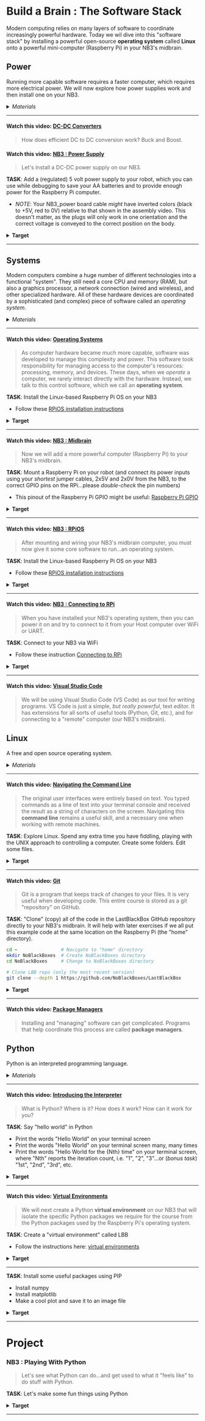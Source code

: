 # Build a Brain : The Software Stack
Modern computing relies on many layers of software to coordinate increasingly powerful hardware. Today we wil dive into this "software stack" by installing a powerful open-source **operating system** called **Linux** onto a powerful mini-computer (Raspberry Pi) in your NB3's midbrain.

## Power
Running more capable software requires a faster computer, which requires more electrical power. We will now explore how power supplies work and then install one on your NB3.

<details><summary><i>Materials</i></summary><p>

Contents|Depth|Description| # |Data|Link|
:-------|:---:|:----------|:-:|:--:|:--:|
NB3 Power Board|01|Regulated DC-DC power supply (5 Volts - 4 Amps)|1|[-D-](/boxes/power/NB3_power)|[-L-](VK)
Power Cable|01|Custom 4 pin NB3 power connector cable|1|[-D-](/boxes/power/)|[-L-](VK)
M2.5 standoff (7/PS)|01|7 mm long plug-to-socket M2.5 standoff|4|[-D-](/boxes/power/)|[-L-](https://uk.farnell.com/wurth-elektronik/971070151/standoff-hex-male-female-7mm-m2/dp/2884371)
M2.5 bolt (6)|01|6 mm long M2.5 bolt|4|[-D-](/boxes/power/)|[-L-](https://www.accu.co.uk/pozi-pan-head-screws/9255-SPP-M2-5-6-A2)
M2.5 nut|01|regular M2.5 nut|4|[-D-](/boxes/power/-)|[-L-](https://www.accu.co.uk/hexagon-nuts/456430-HPN-M2-5-C8-Z)
12V DC Power Supply|01|12 V AC-DC transformer (UK/EU/USA plugs)|1|[-D-](/boxes/power/)|[-L-](https://www.amazon.co.uk/gp/product/B09QG4R1R4)
Battery|01|NiMH 9.6V 8-cell 2000 mAh battery|1|[-D-](/boxes/power/)|[-L-](https://www.amazon.co.uk/BAKTH-Capacity-Rechargeable-Discharge-Customized/dp/B08VRC8KL7)
Battery Cable|01|Barrel Jack to Tamiya Plug|1|[-D-](/boxes/power/)|[-L-](VK)
Battery Charger|01|NiMH battery charger (UK plug)|1|[-D-](/boxes/power/)|[-L-](https://www.amazon.co.uk/dp/B089VRXKWY?psc=1&smid=AOVA4BIXU2O7J&ref_=chk_typ_imgToDp)
Velcro Patch|01|Velcro adhesive|1|[-D-](/boxes/power/)|[-L-]()

</p></details><hr>

#### Watch this video: [DC-DC Converters](https://vimeo.com/1035304311)
> How does efficient DC to DC conversion work? Buck and Boost.


#### Watch this video: [NB3 : Power Supply](https://vimeo.com/1035306761)
> Let's install a DC-DC power supply on our NB3.

**TASK**: Add a (regulated) 5 volt power supply to your robot, which you can use while debugging to save your AA batteries and to provide enough power for the Raspberry Pi computer.
- *NOTE*: Your NB3_power board cable *might* have inverted colors (black to +5V, red to 0V) relative to that shown in the assembly video. This doesn't matter, as the plugs will only work in one orientation and the correct voltage is conveyed to the correct position on the body.
<details><summary><strong>Target</strong></summary>
    Your NB3 should now look like this: ![NB3 power wiring:400](../../../boxes/power/_resources/images/NB3_power_wiring.png)"
</details><hr>


## Systems
Modern computers combine a huge number of different technologies into a functional "system". They still need a core CPU and memory (RAM), but also a graphics processor, a network connection (wired and wireless), and other specialized hardware. All of these hardware devices are coordinated by a sophisticated (and complex) piece of software called an *operating system*.

<details><summary><i>Materials</i></summary><p>

Contents|Depth|Description| # |Data|Link|
:-------|:---:|:----------|:-:|:--:|:--:|
Computer (RPi4)|01|Raspberry Pi 4b with 2 GB RAM|1|[-D-](/boxes/systems/_resources/datasheets/rpi4b.pdf)|[-L-](https://uk.farnell.com/raspberry-pi/rpi4-modbp-2gb/raspberry-pi-4-model-b-2gb/dp/3051886)
Heatsinks|01|Heatsinks for RPi 4b chips|1|[-D-](/boxes/systems/_resources/datasheets/rpi4b_heatsinks.jpg)|[-L-](https://www.amazon.co.uk/gp/product/B07VRNT3HX)
SD Card|01|16 GB micro SD card|1|[-D-](/boxes/systems/_resources/datasheets/SanDisk-SDSQUAR-016G-GN6MA-datasheet.pdf)|[-L-](https://uk.farnell.com/sandisk/sdsquar-016g-gn6ma/memory-card-microsdhc-uhs-i-16gb/dp/2931924)
USB SD Card IO|01|SD card reader/writer|1|[-D-](/boxes/systems/)|[-L-](https://www.amazon.co.uk/Beikell-High-speed-Adapter-Supports-MMC-Compatible-Windows/dp/B07L9VT8YY)
M2.5 bolt (6)|01|6 mm long M2.5 bolt|8|[-D-](/boxes/systems/)|[-L-](https://www.accu.co.uk/pozi-pan-head-screws/9255-SPP-M2-5-6-A2)
M2.5 standoff (20/SS)|01|20 mm long socket-to-socket M2.5 standoff|4|[-D-](/boxes/systems/)|[-L-](https://uk.farnell.com/wurth-elektronik/970200154/standoff-hex-female-female-20mm/dp/2987903)

</p></details><hr>

#### Watch this video: [Operating Systems](https://vimeo.com/1036096746)
> As computer hardware became much more capable, software was developed to manage this complexity and power. This software took responsibility for managing access to the computer's resources: processing, memory, and devices. These days, when we *operate* a computer, we rarely interact directly with the hardware. Instead, we talk to this control software, which we call an **operating system**.

**TASK**: Install the Linux-based Raspberry Pi OS on your NB3
- Follow these [RPiOS installation instructions](../../../boxes/systems/rpios/README.md)
<details><summary><strong>Target</strong></summary>
    Booted!
</details><hr>


#### Watch this video: [NB3 : Midbrain](https://vimeo.com/1036089510)
> Now we will add a more powerful computer (Raspberry Pi) to your NB3's midbrain.

**TASK**: Mount a Raspberry Pi on your robot (and connect its power inputs using your *shortest* jumper cables, 2x5V and 2x0V from the NB3, to the correct GPIO pins on the RPi...please *double-check* the pin numbers)
- This pinout of the Raspberry Pi GPIO might be useful: [Raspberry Pi GPIO](../../../boxes/systems/_resources/images/rpi_GPIO_pinout.png)
<details><summary><strong>Target</strong></summary>
    A powered and blinking RPi midbrain.
</details><hr>


#### Watch this video: [NB3 : RPiOS](https://vimeo.com/1036095710)
> After mounting and wiring your NB3's midbrain computer, you must now give it some core software to run...an operating system.

**TASK**: Install the Linux-based Raspberry Pi OS on your NB3
- Follow these [RPiOS installation instructions](../../../boxes/systems/rpios/README.md)
<details><summary><strong>Target</strong></summary>
    Booted!
</details><hr>


#### Watch this video: [NB3 : Connecting to RPi](https://vimeo.com/1036391512)
> When you have installed your NB3's operating system, then you can power it on and try to connect to it from your Host computer over WiFi or UART.

**TASK**: Connect to your NB3 via WiFi
- Follow these instruction [Connecting to RPi](../../../boxes/systems/connecting/README.md)
<details><summary><strong>Target</strong></summary>
    Connected!
</details><hr>


#### Watch this video: [Visual Studio Code](https://vimeo.com/1036716612)
> We will be using Visual Studio Code (VS Code) as our tool for writing programs. VS Code is just a simple, *but really powerful*, text editor. It has extensions for all sorts of useful tools (Python, Git, etc.), and for connecting to a "remote" computer (our NB3's midbrain).


## Linux
A free and open source operating system.

<details><summary><i>Materials</i></summary><p>

Contents|Depth|Description| # |Data|Link|
:-------|:---:|:----------|:-:|:--:|:--:|

</p></details><hr>

#### Watch this video: [Navigating the Command Line](https://vimeo.com/1036829527)
> The original user interfaces were entirely based on text. You typed commands as a line of text into your terminal console and received the result as a string of characters on the screen. Navigating this **command line** remains a useful skill, and a necessary one when working with remote machines.

**TASK**: Explore Linux. Spend any extra time you have fiddling, playing with the UNIX approach to controlling a computer. Create some folders. Edit some files.
<details><summary><strong>Target</strong></summary>
    You should see this in the command line.
</details><hr>


#### Watch this video: [Git](https://vimeo.com/1036825331)
> Git is a program that keeps track of changes to your files. It is very useful when developing code. This entire course is stored as a git "repository" on GitHub.

**TASK**: "Clone" (copy) all of the code in the LastBlackBox GitHub repository directly to your NB3's midbrain. It will help with later exercises if we all put this example code at the same location on the Raspberry Pi (the "home" directory).
```bash
cd ~                # Navigate to "home" directory
mkdir NoBlackBoxes  # Create NoBlackBoxes directory
cd NoBlackBoxes     # Change to NoBlackBoxes directory

# Clone LBB repo (only the most recent version)
git clone --depth 1 https://github.com/NoBlackBoxes/LastBlackBox
```

<details><summary><strong>Target</strong></summary>
    You should now have a complete copy of the LBB repo on your NB3.
</details><hr>


#### Watch this video: [Package Managers](https://vimeo.com/1036834036)
> Installing and "managing" software can get complicated. Programs that help coordinate this process are called **package managers**.


## Python
Python is an interpreted programming language.

<details><summary><i>Materials</i></summary><p>

Contents|Depth|Description| # |Data|Link|
:-------|:---:|:----------|:-:|:--:|:--:|

</p></details><hr>

#### Watch this video: [Introducing the Interpreter](https://vimeo.com/1042618092)
> What is Python? Where is it? How does it work? How can it work for you?

**TASK**: Say "hello world" in Python
- Print the words "Hello World" on your terminal screen
- Print the words "Hello World" on your terminal screen many, many times
- Print the words "Hello World for the {Nth} time" on your terminal screen, where "Nth" reports the iteration count, i.e. "1", "2", "3"...or (*bonus task*) "1st", "2nd", "3rd", etc.
<details><summary><strong>Target</strong></summary>
    You should see something like "Hello World for the 1st time", "Hello World for the 2nd time", etc. printed line by line in your terminal screen.
</details><hr>


#### Watch this video: [Virtual Environments](https://vimeo.com/1042637566)
> We will next create a Python **virtual environment** on our NB3 that will isolate the specific Python packages we require for the course from the Python packages used by the Raspberry Pi's operating system.

**TASK**: Create a "virtual environment" called LBB
- Follow the instructions here: [virtual environments](../../../boxes/python/virtual_environments/README.md)
<details><summary><strong>Target</strong></summary>
    You should now have a virtual environment activated (and installed in the folder "_tmp/LBB").
</details><hr>

**TASK**: Install some useful packages using PIP
- Install numpy
- Install matplotlib
- Make a cool plot and save it to an image file
<details><summary><strong>Target</strong></summary>
    You should now hav an image of your plot saved, which you can open and view inside VS code.
</details><hr>


# Project
### NB3 : Playing With Python
> Let's see what Python can do...and get used to what it "feels like" to do stuff with Python.

**TASK**: Let's make some fun things using Python
<details><summary><strong>Target</strong></summary>
    You should have made something fun.
</details><hr>


